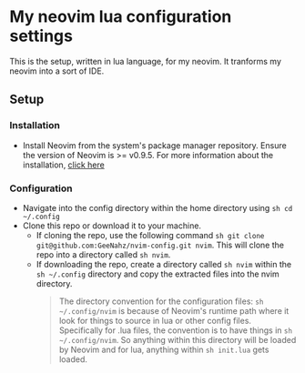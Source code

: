 # My neovim lua configuration settings

This is the setup, written in lua language, for my neovim. It tranforms my neovim into a sort of IDE.

## Setup
### Installation
- Install Neovim from the system's package manager repository. Ensure the version of Neovim is >= v0.9.5. For more information about the installation, [click here](https://github.com/neovim/neovim/blob/master/INSTALL.md)
### Configuration
- Navigate into the config directory within the home directory using ```sh cd ~/.config```
- Clone this repo or download it to your machine.
  - If cloning the repo, use the following command ```sh git clone git@github.com:GeeNahz/nvim-config.git nvim```. This will clone the repo into a directory called ```sh nvim```.
  - If downloading the repo, create a directory called ```sh nvim``` within the ```sh ~/.config``` directory and copy the extracted files into the nvim directory.
    > The directory convention for the configuration files: ```sh ~/.config/nvim``` is because of Neovim's runtime path where it look for things to source in lua or other config files. Specifically for .lua files, the convention is to have things in ```sh ~/.config/nvim```. So anything within this directory will be loaded by Neovim and for lua, anything within ```sh init.lua``` gets loaded.
